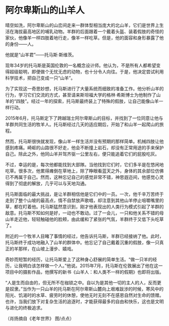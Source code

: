# 阿尔卑斯山的山羊人

晴空如洗，阿尔卑斯山的山峦间走来一群体型相当庞大的北山羊，它们是世界上生活在海拔最高地区的哺乳动物。羊群的后面跟着一个戴着头盔、装着假肢的奇怪的家伙，他像羊一样四肢着地行走，像羊一样吃草。但是，他的面容和身形暴露了他的身份——人。 

他就是“山羊君”——托马斯·斯维茨。 

现年34岁的托马斯是英国伦敦的一名概念设计师。他认为，不是所有人都希望变得超级聪明，即便做个无忧无虑的动物，也十分令人向往。于是，他决定尝试利用科学技术，把自己变成一只“山羊”。 

为了实现这一奇思妙想，托马斯进行了大量系统而细致的准备工作。他分析山羊的行为，学习它们交流的方式，甚至请来斯坦福大学的格林·希斯博士为他制作了山羊的“四肢”。经过一年的探索，托马斯最终装上了特殊的假肢，让自己能像山羊一样行动。 

2015年6月，托马斯定下了跨越瑞士阿尔卑斯山的目标，并找到了一位同意让他与羊群共同生活的牧羊人。托马斯经过几天的适应期后，开始了和山羊一起爬山的旅程。 

然而，托马斯很快就发现，像山羊一样生活并没有预期的那样简单。机械四肢让他感到疼痛。崎岖的山路很不好走，他会不断撞上岩石，却没有正常用途的手来保护自己。除此之外，他同山羊并驾齐驱一公里左右，便只能追着它们的屁股吃灰。 

不过，幸运的是，每次他都能找到大部隊。当他找到它们时，它们多半是在悠闲地吃草。很多次，他累得瘫倒在草地上，除了睁眼看蓝天之外，身体的其余部位仿佛已不再属于自己。然而，这种忘记自己的感觉非常不错，神思遐迩间，他感觉心灵得到了彻底的解放，几乎可以与天地沟通。 

托马斯面临的最大挑战，是让羊群相信他是它们中的一员。一次，他千辛万苦终于走到了整个山坡的最高点，情不自禁放声歌唱，却注意到其他山羊停止咀嚼嘴里的草，都在盯着他。托马斯猛然意识到，刚才他表现出的人类行为模式引起了羊群的敌意。托马斯不知如何是好，一动也不敢动。过了一会儿，一只和他关系不错的母山羊走近他，轻轻触碰他的脸颊，由此缓和了紧张的气氛，羊群终于又低下头吃草了。 

附近的一个牧羊人目睹了事情的经过，他告诉托马斯，羊群已经接纳了他。此时，托马斯终于成功地融入了山羊的群体中。他忘记了自己戴着沉重的假肢，像一只真正的羊那样，在山坡上漫步、嬉戏。 

奇妙而短暂的经历，让托马斯爱上了这种身心舒展的简单生活。“做一只羊的经历，让我明白该怎样做一个人。”他说。2015年7月，托马斯在伦敦展出了他在这一项目中的摄影作品，他撰写的新书《山羊人：和人类不一样的假期》也即将出版。 

“人是生而自由的，但无所不在枷锁之中。自以为是其他一切的主人的人，反而更是奴隶。”当作为一只山羊的托马斯在阿尔卑斯山麓向上艰难跋涉的时候，寒风中的阳光、饥渴时的水草、疲劳时的休憩，使他无时无刻不在感恩自然对生命的馈赠。也许，当我们放下对复杂生活的追逐时，才能获得最多的自由和快乐，这也是文明与进化的终极追求。 

（肖扬摘自《老年世界》 图/点点）
